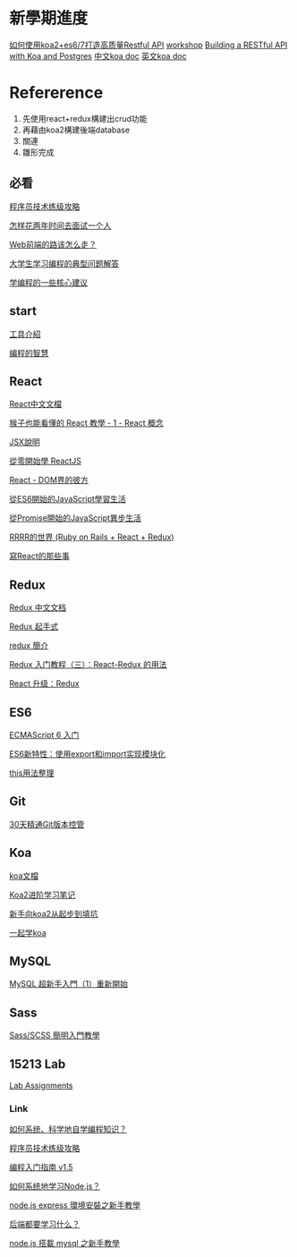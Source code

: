 # 新學期進度
[如何使用koa2+es6/7打造高质量Restful API](https://www.jianshu.com/p/f59594b90500/)
[workshop](https://github.com/koajs/workshop/)
[Building a RESTful API with Koa and Postgres](http://mherman.org/blog/2017/08/23/building-a-restful-api-with-koa-and-postgres/#.WrMIKZNuZE4/)
[中文koa doc](http://koa.rednode.cn/)
[英文koa doc](http://koajs.com/)

# Refererence
1. 先使用react+redux構建出crud功能
2. 再藉由koa2構建後端database
3. 關連
4. 雛形完成

## 必看

[程序员技术练级攻略](https://coolshell.cn/articles/4990.html)

[怎样花两年时间去面试一个人](http://mindhacks.cn/2011/11/04/how-to-interview-a-person-for-two-years/)

[Web前端的路该怎么走？](https://www.zhihu.com/question/34388831)

[大学生学习编程的典型问题解答](https://zhuanlan.zhihu.com/p/27416619)

[学编程的一些核心建议](https://zhuanlan.zhihu.com/p/25790902)

[]()

## start

[工具介紹](https://blog.miniasp.com/post/2015/08/13/essential-frontend-tools-2015.aspx)

[编程的智慧](http://www.yinwang.org/blog-cn/2015/11/21/programming-philosophy)

## React

[React中文文檔](https://doc.react-china.org/)

[猴子也能看懂的 React 教學 - 1 - React 概念](https://j6qup3.github.io/2016/08/06/%E7%8C%B4%E5%AD%90%E4%B9%9F%E8%83%BD%E7%9C%8B%E6%87%82%E7%9A%84-React-%E6%95%99%E5%AD%B8-1/)

[JSX說明](http://blog.techbridge.cc/2016/04/21/react-jsx-introduction/#%E4%BA%8C%E3%80%81JSX-%E7%94%A8%E6%B3%95%E6%91%98%E8%A6%81)

[從零開始學 ReactJS](https://www.gitbook.com/book/kdchang/react101/details)

[React - DOM界的彼方](https://ithelp.ithome.com.tw/users/20103131/ironman/1012)

[從ES6開始的JavaScript學習生活](https://www.gitbook.com/book/eyesofkids/javascript-start-from-es6/details)

[從Promise開始的JavaScript異步生活](https://www.gitbook.com/book/eyesofkids/javascript-start-es6-promise/details)

[ RRRR的世界 (Ruby on Rails + React + Redux)](http://ithelp.ithome.com.tw/articles/10186143)

[寫React的那些事](http://ithelp.ithome.com.tw/articles/10184585)


## Redux

[Redux 中文文档](http://cn.redux.js.org/index.html)

[Redux 起手式](https://jigsawye.com/2015/11/29/instruction-with-redux/)

[redux 簡介](http://huli.logdown.com/posts/294037-javascript-redux-basic-tutorial)

[Redux 入门教程（三）：React-Redux 的用法](http://www.ruanyifeng.com/blog/2016/09/redux_tutorial_part_three_react-redux.html)

[React 升级：Redux](https://div.io/topic/1962)

## ES6

[ECMAScript 6 入门](http://es6.ruanyifeng.com/)

[ES6新特性：使用export和import实现模块化](http://www.cnblogs.com/diligenceday/p/5503777.html)

[this用法整理](https://software.intel.com/zh-cn/blogs/2013/10/09/javascript-this)

## Git

[30天精通Git版本控管 ](https://ithelp.ithome.com.tw/users/20004901/ironman/525?page=3)

## Koa

[koa文檔](https://github.com/guo-yu/koa-guide)

[Koa2进阶学习笔记](https://chenshenhai.github.io/koa2-note/)

[新手向koa2从起步到填坑](http://www.jianshu.com/p/6b816c609669)

[一起学koa](http://17koa.com/koa-generator-examples/)

## MySQL

[MySQL 超新手入門（1）重新開始](http://www.codedata.com.tw/database/mysql-tutorial-getting-started)

## Sass

[Sass/SCSS 簡明入門教學](http://blog.techbridge.cc/2017/06/30/sass-scss-tutorial-introduction/)

## 15213 Lab

[Lab Assignments](http://csapp.cs.cmu.edu/3e/labs.html)

### Link
[如何系统、科学地自学编程知识？](https://www.zhihu.com/question/20837356)

[程序员技术练级攻略](https://coolshell.cn/articles/4990.html)

[编程入门指南 v1.5](https://zhuanlan.zhihu.com/p/19959253)

[如何系统地学习Node.js？](https://www.zhihu.com/question/21567720)

[node.js express 環境安裝之新手教學](https://dotblogs.com.tw/explooosion/2016/06/11/213626)

[后端都要学习什么？](https://www.zhihu.com/question/24952874/answer/78366087)

[node.js 搭載 mysql 之新手教學](https://dotblogs.com.tw/explooosion/2016/07/18/010601)



